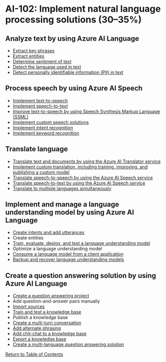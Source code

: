 # AI-102: Implement natural language processing solutions (30–35%)

## Analyze text by using Azure AI Language
* [Extract key phrases](https://learn.microsoft.com/en-us/azure/ai-services/language-service/key-phrase-extraction/overview)
* [Extract entities](https://learn.microsoft.com/en-us/azure/ai-services/language-service/named-entity-recognition/overview)
* [Determine sentiment of text](https://learn.microsoft.com/en-us/azure/synapse-analytics/machine-learning/tutorial-cognitive-services-sentiment)
* [Detect the language used in text](https://learn.microsoft.com/en-us/azure/ai-services/language-service/language-detection/overview)
* [Detect personally identifiable information (PII) in text](https://learn.microsoft.com/en-us/azure/search/cognitive-search-skill-pii-detection)

## Process speech by using Azure AI Speech
* [Implement text-to-speech](https://learn.microsoft.com/en-us/azure/ai-services/speech-service/text-to-speech)
* [Implement speech-to-text](https://learn.microsoft.com/en-us/azure/ai-services/speech-service/speech-to-text)
* [Improve text-to-speech by using Speech Synthesis Markup Language (SSML)](https://learn.microsoft.com/en-us/azure/ai-services/speech-service/speech-synthesis-markup)
* [Implement custom speech solutions](https://learn.microsoft.com/en-us/azure/architecture/ai-ml/guide/custom-speech-text)
* [Implement intent recognition](https://learn.microsoft.com/en-us/azure/ai-services/speech-service/intent-recognition)
* [Implement keyword recognition](https://learn.microsoft.com/en-us/azure/ai-services/speech-service/keyword-recognition-overview)

## Translate language
* [Translate text and documents by using the Azure AI Translator service](https://learn.microsoft.com/en-us/azure/ai-services/translator/translator-overview)
* [Implement custom translation, including training, improving, and publishing a custom model](https://learn.microsoft.com/en-us/azure/ai-services/translator/custom-translator/overview)
* [Translate speech-to-speech by using the Azure AI Speech service](https://learn.microsoft.com/en-us/azure/ai-services/speech-service/speech-translation)
* [Translate speech-to-text by using the Azure AI Speech service](https://learn.microsoft.com/en-us/azure/ai-services/speech-service/speech-to-text)
* [Translate to multiple languages simultaneously](https://learn.microsoft.com/en-us/azure/ai-services/speech-service/multi-device-conversation)

## Implement and manage a language understanding model by using Azure AI Language
* [Create intents and add utterances](https://learn.microsoft.com/en-us/azure/ai-services/luis/concepts/utterances)
* Create entities
* [Train, evaluate, deploy, and test a language understanding model](https://learn.microsoft.com/en-us/azure/ai-services/language-service/conversational-language-understanding/how-to/train-model)
* Optimize a language understanding model
* [Consume a language model from a client application](https://learn.microsoft.com/en-us/training/paths/develop-language-solutions-azure-ai/)
* [Backup and recover language understanding models](https://learn.microsoft.com/en-us/azure/ai-services/language-service/conversational-language-understanding/how-to/fail-over)

## Create a question answering solution by using Azure AI Language
* [Create a question answering project](https://learn.microsoft.com/en-us/azure/ai-services/language-service/question-answering/how-to/create-test-deploy)
* Add question-and-answer pairs manually
* [Import sources](https://learn.microsoft.com/en-us/azure/ai-services/language-service/question-answering/how-to/export-import-refresh)
* [Train and test a knowledge base](https://learn.microsoft.com/en-us/azure/ai-services/qnamaker/how-to/test-knowledge-base)
* Publish a knowledge base
* [Create a multi-turn conversation](https://learn.microsoft.com/en-us/azure/ai-services/qnamaker/how-to/multi-turn)
* [Add alternate phrasing](https://learn.microsoft.com/en-us/azure/ai-services/language-service/question-answering/concepts/best-practices#when-should-you-add-alternate-questions-to-question-and-answer-pairs)
* [Add chit-chat to a knowledge base](https://learn.microsoft.com/en-us/azure/ai-services/qnamaker/how-to/chit-chat-knowledge-base)
* [Export a knowledge base](https://learn.microsoft.com/en-us/azure/ai-services/qnamaker/tutorials/export-knowledge-base)
* [Create a multi-language question answering solution](https://learn.microsoft.com/en-us/azure/ai-services/language-service/question-answering/tutorials/multiple-languages)

[Return to Table of Contents](README.md)